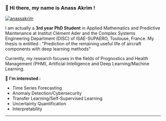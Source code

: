 <head>
  <meta name="google-site-verification" content="MtMjfvK5A0Xkuxs2KYxjBgbQ11Daquw6sqL_nsR5_FM" />
</head>

<!-- Presentation -->

### 👋 Hi there, my name is Anass Akrim !

<p align="center">

   <a   href="https://www.linkedin.com/in/anass-akrim/" target="blank"><img align="center" src="https://img.shields.io/badge/-LinkedIn-039BE5?style=for-the-badge&logo=Linkedin&logoColor=white&link=https://www.linkedin.com/in/anass-akrim/" alt="anassakrim"/></a>
</p>

I am actually a **3rd year PhD Student** in Applied Mathematics and Predictive Maintenance at Institut Clément Ader and the Complex Systems Engineering Department (DISC) of ISAE-SUPAERO, Toulouse, France. My thesis is entitled : "Prediction of the remaining useful life of aircraft components with deep learning methods"

Currently, my research focuses in the fields of Prognostics and Health Management (PHM), Artificial Intelligence and Deep Learning/Machine Learning.

**🚀 I'm interested :**

- Time Series Forecasting
- Anomaly Detection/Cybersecurity
- Transfer Learning/Self-Supervised Learning 
- Uncertainty Quantification
- Interpretability
---
